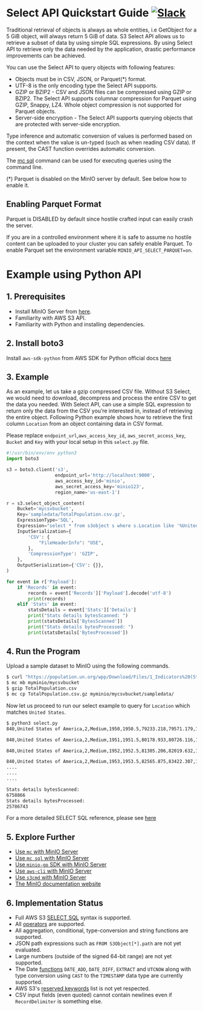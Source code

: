 # Select API Quickstart Guide [![Slack](https://slack.min.io/slack?type=svg)](https://slack.min.io)
Traditional retrieval of objects is always as whole entities, i.e GetObject for a 5 GiB object, will always return 5 GiB of data. S3 Select API allows us to retrieve a subset of data by using simple SQL expressions. By using Select API to retrieve only the data needed by the application, drastic performance improvements can be achieved.

You can use the Select API to query objects with following features:

- Objects must be in CSV, JSON, or Parquet(*) format. 
- UTF-8 is the only encoding type the Select API supports.
- GZIP or BZIP2 - CSV and JSON files can be compressed using GZIP or BZIP2. The Select API supports columnar compression for Parquet using GZIP, Snappy, LZ4. Whole object compression is not supported for Parquet objects.
- Server-side encryption - The Select API supports querying objects that are protected with server-side encryption.

Type inference and automatic conversion of values is performed based on the context when the value is un-typed (such as when reading CSV data). If present, the CAST function overrides automatic conversion.

The [mc sql](https://docs.min.io/docs/minio-client-complete-guide.html#sql) command can be used for executing queries using the command line. 

(*) Parquet is disabled on the MinIO server by default. See below how to enable it.

## Enabling Parquet Format

Parquet is DISABLED by default since hostile crafted input can easily crash the server.

If you are in a controlled environment where it is safe to assume no hostile content can be uploaded to your cluster you can safely enable Parquet.
To enable Parquet set the environment variable `MINIO_API_SELECT_PARQUET=on`.

# Example using Python API 

## 1. Prerequisites
- Install MinIO Server from [here](https://docs.min.io/docs/minio-quickstart-guide).
- Familiarity with AWS S3 API.
- Familiarity with Python and installing dependencies.

## 2. Install boto3
Install `aws-sdk-python` from AWS SDK for Python official docs [here](https://aws.amazon.com/sdk-for-python/)

## 3. Example
As an example, let us take a gzip compressed CSV file. Without S3 Select, we would need to download, decompress and process the entire CSV to get the data you needed. With Select API, can use a simple SQL expression to return only the data from the CSV you’re interested in, instead of retrieving the entire object. Following Python example shows how to retrieve the first column `Location` from an object containing data in CSV format.

Please replace ``endpoint_url``,``aws_access_key_id``, ``aws_secret_access_key``, ``Bucket`` and ``Key`` with your local setup in this ``select.py`` file.

```py
#!/usr/bin/env/env python3
import boto3

s3 = boto3.client('s3',
                  endpoint_url='http://localhost:9000',
                  aws_access_key_id='minio',
                  aws_secret_access_key='minio123',
                  region_name='us-east-1')

r = s3.select_object_content(
    Bucket='mycsvbucket',
    Key='sampledata/TotalPopulation.csv.gz',
    ExpressionType='SQL',
    Expression="select * from s3object s where s.Location like '%United States%'",
    InputSerialization={
        'CSV': {
            "FileHeaderInfo": "USE",
        },
        'CompressionType': 'GZIP',
    },
    OutputSerialization={'CSV': {}},
)

for event in r['Payload']:
    if 'Records' in event:
        records = event['Records']['Payload'].decode('utf-8')
        print(records)
    elif 'Stats' in event:
        statsDetails = event['Stats']['Details']
        print("Stats details bytesScanned: ")
        print(statsDetails['BytesScanned'])
        print("Stats details bytesProcessed: ")
        print(statsDetails['BytesProcessed'])
```

## 4. Run the Program
Upload a sample dataset to MinIO using the following commands.
```sh
$ curl "https://population.un.org/wpp/Download/Files/1_Indicators%20(Standard)/CSV_FILES/WPP2019_TotalPopulationBySex.csv" > TotalPopulation.csv
$ mc mb myminio/mycsvbucket
$ gzip TotalPopulation.csv
$ mc cp TotalPopulation.csv.gz myminio/mycsvbucket/sampledata/
```

Now let us proceed to run our select example to query for `Location` which matches `United States`.
```sh
$ python3 select.py
840,United States of America,2,Medium,1950,1950.5,79233.218,79571.179,158804.395

840,United States of America,2,Medium,1951,1951.5,80178.933,80726.116,160905.035

840,United States of America,2,Medium,1952,1952.5,81305.206,82019.632,163324.851

840,United States of America,2,Medium,1953,1953.5,82565.875,83422.307,165988.190
....
....
....

Stats details bytesScanned:
6758866
Stats details bytesProcessed:
25786743
```

For a more detailed SELECT SQL reference, please see [here](https://docs.aws.amazon.com/AmazonS3/latest/dev/s3-glacier-select-sql-reference-select.html)

## 5. Explore Further
- [Use `mc` with MinIO Server](https://docs.min.io/docs/minio-client-quickstart-guide)
- [Use `mc sql` with MinIO Server](https://docs.min.io/docs/minio-client-complete-guide.html#sql)
- [Use `minio-go` SDK with MinIO Server](https://docs.min.io/docs/golang-client-quickstart-guide)
- [Use `aws-cli` with MinIO Server](https://docs.min.io/docs/aws-cli-with-minio)
- [Use `s3cmd` with MinIO Server](https://docs.min.io/docs/s3cmd-with-minio)
- [The MinIO documentation website](https://docs.min.io)

## 6. Implementation Status
- Full AWS S3 [SELECT SQL](https://docs.aws.amazon.com/AmazonS3/latest/dev/s3-glacier-select-sql-reference-select.html) syntax is supported.
- All [operators](https://docs.aws.amazon.com/AmazonS3/latest/dev/s3-glacier-select-sql-reference-operators.html) are supported.
- All aggregation, conditional, type-conversion and string functions are supported.
- JSON path expressions such as `FROM S3Object[*].path` are not yet evaluated.
- Large numbers (outside of the signed 64-bit range) are not yet supported.
- The Date [functions](https://docs.aws.amazon.com/AmazonS3/latest/dev/s3-glacier-select-sql-reference-date.html) `DATE_ADD`, `DATE_DIFF`, `EXTRACT` and `UTCNOW` along with type conversion using `CAST` to the `TIMESTAMP` data type are currently supported.
- AWS S3's [reserved keywords](https://docs.aws.amazon.com/AmazonS3/latest/dev/s3-glacier-select-sql-reference-keyword-list.html) list is not yet respected.
- CSV input fields (even quoted) cannot contain newlines even if `RecordDelimiter` is something else.
